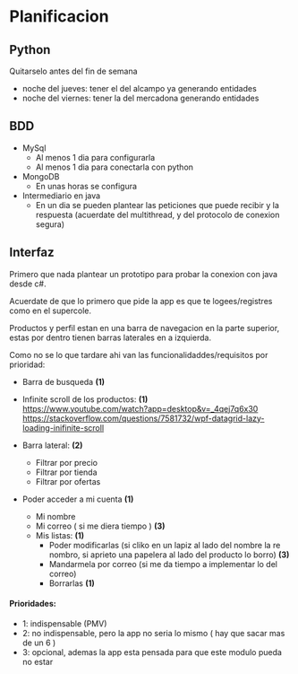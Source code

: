 # Planificacion

## Python
  Quitarselo antes del fin de semana
  + noche del jueves:  tener el del alcampo ya generando entidades
  + noche del viernes:  tener la del mercadona generando entidades
## BDD
+ MySql
  + Al menos 1 dia para configurarla
  + Al menos 1 dia para conectarla con python
+ MongoDB
  + En unas horas se configura
+ Intermediario en java
  + En un dia se pueden plantear las peticiones que puede recibir y la respuesta (acuerdate del multithread, y del protocolo de     conexion segura)
    
## Interfaz
Primero que nada plantear un prototipo para probar la conexion con java desde c#.

Acuerdate de que lo primero que pide la app es que te logees/registres como en el supercole.

Productos y perfil estan en una barra de navegacion en la parte superior, estas por dentro tienen barras laterales en a izquierda.

Como no se lo que tardare ahi van las funcionalidaddes/requisitos por prioridad:
+ Barra de busqueda **(1)**
+ Infinite scroll de los productos: **(1)**  
    https://www.youtube.com/watch?app=desktop&v=_4qej7q6x30
    https://stackoverflow.com/questions/7581732/wpf-datagrid-lazy-loading-inifinite-scroll

+ Barra lateral: **(2)**  

    + Filtrar por precio
    + Filtrar por tienda
    + Filtrar por ofertas
      
+ Poder acceder a mi cuenta  **(1)**
  + Mi nombre  
  + Mi correo ( si me diera tiempo )  **(3)**
  + Mis listas:  **(1)**
    + Poder modificarlas (si cliko en un lapiz al lado del nombre la re nombro, si aprieto una papelera al lado del producto        lo borro)  **(3)**
    + Mandarmela por correo (si me da tiempo a implementar lo del correo)
    + Borrarlas **(1)**
      
#### Prioridades:
  + 1: indispensable (PMV)
  + 2: no indispensable, pero la app no seria lo mismo ( hay que sacar mas de un 6 )
  + 3: opcional, ademas la app esta pensada para que este modulo pueda no estar
